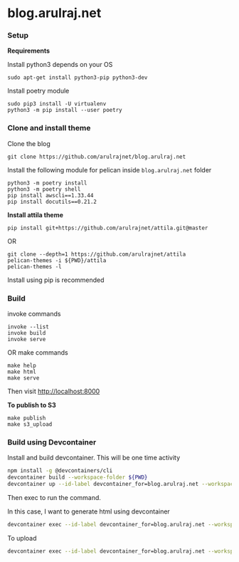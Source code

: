 blog.arulraj.net
================

### Setup

**Requirements**

Install python3 depends on your OS

    sudo apt-get install python3-pip python3-dev

Install poetry module

    sudo pip3 install -U virtualenv
    python3 -m pip install --user poetry

### Clone and install theme

Clone the blog

    git clone https://github.com/arulrajnet/blog.arulraj.net

Install the following module for pelican inside `blog.arulraj.net` folder

    python3 -m poetry install
    python3 -m poetry shell
    pip install awscli==1.33.44
    pip install docutils==0.21.2

**Install attila theme**

    pip install git+https://github.com/arulrajnet/attila.git@master

OR

    git clone --depth=1 https://github.com/arulrajnet/attila
    pelican-themes -i ${PWD}/attila
    pelican-themes -l

Install using pip is recommended

### Build

invoke commands

    invoke --list
    invoke build
    invoke serve

OR make commands

    make help
    make html
    make serve

Then visit [http://localhost:8000](http://localhost:8000)

**To publish to S3**

    make publish
    make s3_upload


### Build using Devcontainer

Install and build devcontainer. This will be one time activity

```bash
npm install -g @devcontainers/cli
devcontainer build --workspace-folder ${PWD}
devcontainer up --id-label devcontainer_for=blog.arulraj.net --workspace-folder ${PWD}
```

Then exec to run the command.

In this case, I want to generate html using devcontainer

```bash
devcontainer exec --id-label devcontainer_for=blog.arulraj.net --workspace-folder ${PWD} make html
```

To upload

```bash
devcontainer exec --id-label devcontainer_for=blog.arulraj.net --workspace-folder ${PWD} make s3_upload
```

